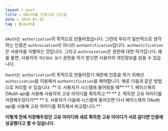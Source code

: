 ```yaml
---
layout : post
title : OAuth를 인증으로 쓰는법
date : 2016-01-16
tag : [oauth]
---
```


`OAuth`는 `authorization`의 목적으로 만들어졌습니다.
그런데 우리가 일반적으로 생각하는 인증은 `authroization`이 아니라 `authentification`입니다.
`authentification`은 사용자를 식별하는 것입니다. 그리고 `authroization`은 권한에 대한 허가입니다. 예를 들면, 사용자의 `개인정보 읽기` 권한을 허가 받으면 사용자의 개인정보를 읽을 수 있습니다.

`Oauth`는 `authorization`의 목적으로 만들어졌기 때문에 인증을 하기 위해선 `authorization`을 이용해서 `authentification`을 해야합니다.
예로 다음과 같은 방법으로 처리할 수 있습니다.
**  0. 사용자가 시스템에 들어왔을 때**
**  1. 페이스북의 OAuth api를 사용해 사용자의 고유 아이디를 획득하고 **
**  2. 획득한 고유 아이디를 저장해두었다가**
**  3. 사용자가 다음에 시스템에 들어오면 다시 페이스북의 OAuth api를 사용해 고유 아이디를 획득해서 비교합니다.**

**이렇게 전에 저장해두었던 고유 아이디와 새로 획득한 고유 아이디가 서로 같다면 인증에 성공했다고 할 수 있습니다.**
